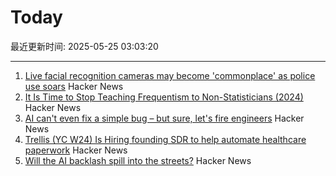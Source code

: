# Today

最近更新时间: 2025-05-25 03:03:20

--- 
1. [Live facial recognition cameras may become 'commonplace' as police use soars](https://www.theguardian.com/technology/2025/may/24/police-live-facial-recognition-cameras-england-and-wales) Hacker News
2. [It Is Time to Stop Teaching Frequentism to Non-Statisticians (2024)](https://arxiv.org/abs/1201.2590) Hacker News
3. [AI can't even fix a simple bug – but sure, let's fire engineers](https://nmn.gl/blog/ai-scam) Hacker News
4. [Trellis (YC W24) Is Hiring founding SDR to help automate healthcare paperwork](https://www.ycombinator.com/companies/trellis/jobs/7Ru1X1P-founding-sdr) Hacker News
5. [Will the AI backlash spill into the streets?](https://gabrielweinberg.com/p/will-the-ai-backlash-spill-into-the) Hacker News
